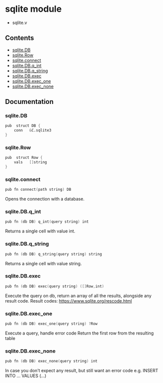 # sqlite module
- sqlite.v
## Contents
- [sqlite.DB](#sqlitedb)
- [sqlite.Row](#sqliterow)
- [sqlite.connect](#sqliteconnect)
- [sqlite.DB.q_int](#sqlitedbq_int)
- [sqlite.DB.q_string](#sqlitedbq_string)
- [sqlite.DB.exec](#sqlitedbexec)
- [sqlite.DB.exec_one](#sqlitedbexec_one)
- [sqlite.DB.exec_none](#sqlitedbexec_none)

## Documentation
### sqlite.DB
```v
pub  struct DB {
    conn   &C.sqlite3
}
```
### sqlite.Row
```v
pub  struct Row {
    vals   []string
}
```
### sqlite.connect
```v
pub fn connect(path string) DB
```
Opens the connection with a database.

### sqlite.DB.q_int
```v
pub fn (db DB) q_int(query string) int
```
Returns a single cell with value int.

### sqlite.DB.q_string
```v
pub fn (db DB) q_string(query string) string
```
Returns a single cell with value string.

### sqlite.DB.exec
```v
pub fn (db DB) exec(query string) ([]Row,int)
```
Execute the query on db, return an array of all the results, alongside any result code. 
Result codes: https://www.sqlite.org/rescode.html

### sqlite.DB.exec_one
```v
pub fn (db DB) exec_one(query string) ?Row
```
Execute a query, handle error code 
Return the first row from the resulting table

### sqlite.DB.exec_none
```v
pub fn (db DB) exec_none(query string) int
```
In case you don't expect any result, but still want an error code 
e.g. INSERT INTO ... VALUES (...)
